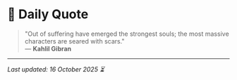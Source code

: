 # 📜 Daily Quote

> "Out of suffering have emerged the strongest souls; the most massive characters are seared with scars."  
> — **Kahlil Gibran**

---

_Last updated: 16 October 2025 ⏳_
